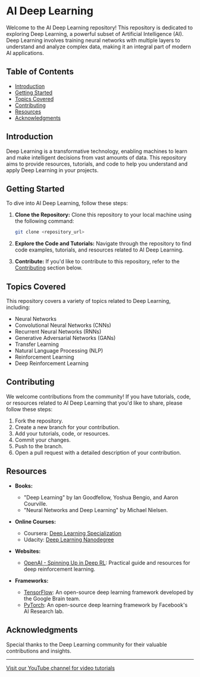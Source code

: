 # AI Deep Learning

Welcome to the AI Deep Learning repository! This repository is dedicated to exploring Deep Learning, a powerful subset of Artificial Intelligence (AI). Deep Learning involves training neural networks with multiple layers to understand and analyze complex data, making it an integral part of modern AI applications.

## Table of Contents

- [Introduction](#introduction)
- [Getting Started](#getting-started)
- [Topics Covered](#topics-covered)
- [Contributing](#contributing)
- [Resources](#resources)
- [Acknowledgments](#acknowledgments)

## Introduction

Deep Learning is a transformative technology, enabling machines to learn and make intelligent decisions from vast amounts of data. This repository aims to provide resources, tutorials, and code to help you understand and apply Deep Learning in your projects.

## Getting Started

To dive into AI Deep Learning, follow these steps:

1. **Clone the Repository:** Clone this repository to your local machine using the following command:
   ```bash
   git clone <repository_url>
   ```

2. **Explore the Code and Tutorials:** Navigate through the repository to find code examples, tutorials, and resources related to AI Deep Learning.

3. **Contribute:** If you'd like to contribute to this repository, refer to the [Contributing](#contributing) section below.

## Topics Covered

This repository covers a variety of topics related to Deep Learning, including:

- Neural Networks
- Convolutional Neural Networks (CNNs)
- Recurrent Neural Networks (RNNs)
- Generative Adversarial Networks (GANs)
- Transfer Learning
- Natural Language Processing (NLP)
- Reinforcement Learning
- Deep Reinforcement Learning

## Contributing

We welcome contributions from the community! If you have tutorials, code, or resources related to AI Deep Learning that you'd like to share, please follow these steps:

1. Fork the repository.
2. Create a new branch for your contribution.
3. Add your tutorials, code, or resources.
4. Commit your changes.
5. Push to the branch.
6. Open a pull request with a detailed description of your contribution.

## Resources

- **Books:**
  - "Deep Learning" by Ian Goodfellow, Yoshua Bengio, and Aaron Courville.
  - "Neural Networks and Deep Learning" by Michael Nielsen.

- **Online Courses:**
  - Coursera: [Deep Learning Specialization](https://www.coursera.org/specializations/deep-learning)
  - Udacity: [Deep Learning Nanodegree](https://www.udacity.com/course/deep-learning-nanodegree--nd101)

- **Websites:**
  - [OpenAI - Spinning Up in Deep RL](https://spinningup.openai.com/): Practical guide and resources for deep reinforcement learning.

- **Frameworks:**
  - [TensorFlow](https://www.tensorflow.org/): An open-source deep learning framework developed by the Google Brain team.
  - [PyTorch](https://pytorch.org/): An open-source deep learning framework by Facebook's AI Research lab.

## Acknowledgments

Special thanks to the Deep Learning community for their valuable contributions and insights.

---

[Visit our YouTube channel for video tutorials](<YouTube_Channel_Link>)
